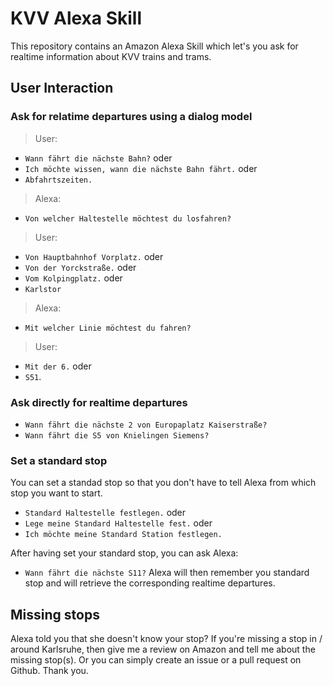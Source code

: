 # KVV Alexa Skill

This repository contains an Amazon Alexa Skill which let's you ask for realtime information about KVV trains and trams.

## User Interaction

### Ask for relatime departures using a dialog model
> User:
* `Wann fährt die nächste Bahn?`
  oder
* `Ich möchte wissen, wann die nächste Bahn fährt.`
  oder
* `Abfahrtszeiten.`
> Alexa:
* `Von welcher Haltestelle möchtest du losfahren?`
> User:
* `Von Hauptbahnhof Vorplatz.`
oder
* `Von der Yorckstraße.`
oder
* `Vom Kolpingplatz.`
oder
* `Karlstor` 
> Alexa:
* `Mit welcher Linie möchtest du fahren?`
> User:
* `Mit der 6.`
oder
* `S51`.

### Ask directly for realtime departures
* `Wann fährt die nächste 2 von Europaplatz Kaiserstraße?`
* `Wann fährt die S5 von Knielingen Siemens?`

### Set a standard stop
You can set a standad stop so that you don't have to tell Alexa from which stop you want to start.
* `Standard Haltestelle festlegen.`
oder
* `Lege meine Standard Haltestelle fest.`
oder
* `Ich möchte meine Standard Station festlegen.` 

After having set your standard stop, you can ask Alexa:
* `Wann fährt die nächste S11?`
Alexa will then remember you standard stop and will retrieve the corresponding realtime departures.

## Missing stops
Alexa told you that she doesn't know your stop? If you're missing a stop in / around Karlsruhe, then give me a review on Amazon and tell me about the missing stop(s). Or you can simply create an issue or a pull request on Github. Thank you.